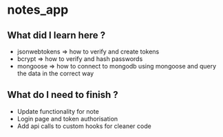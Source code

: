 # notes_app

## What did I learn here ?

- jsonwebtokens => how to verify and create tokens
- bcrypt => how to verify and hash passwords
- mongoose => how to connect to mongodb using mongoose and query the data in the correct way


## What do I need to finish ?

- Update functionality for note
- Login page and token authorisation
- Add api calls to custom hooks for cleaner code